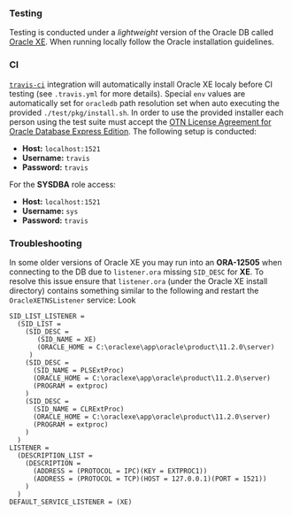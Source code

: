 ### Testing
Testing is conducted under a _lightweight_ version of the Oracle DB called [Oracle XE](https://www.oracle.com/database/technologies/appdev/xe.html). When running locally follow the Oracle installation guidelines.

### CI
[`travis-ci`](https://travis-ci.com/) integration will automatically install Oracle XE localy before CI testing (see `.travis.yml` for more details). Special `env` values are automatically set for `oracledb` path resolution set when auto executing the provided `./test/pkg/install.sh`. In order to use the provided installer each person using the test suite must accept the [OTN License Agreement for Oracle Database Express Edition](https://www.oracle.com/downloads/licenses/database-11g-express-license.html). The following setup is conducted:

- __Host:__ `localhost:1521`
- __Username:__ `travis`
- __Password:__ `travis`

For the __SYSDBA__ role access:

- __Host:__ `localhost:1521`
- __Username:__ `sys`
- __Password:__ `travis`

### Troubleshooting
In some older versions of Oracle XE you may run into an __ORA-12505__ when connecting to the DB due to `listener.ora` missing `SID_DESC` for __XE__. To resolve this issue ensure that `listener.ora` (under the Oracle XE install directory) contains something similar to the following and restart the `OracleXETNSListener` service:
Look 
```tns
SID_LIST_LISTENER =
  (SID_LIST =
    (SID_DESC =
       (SID_NAME = XE)
       (ORACLE_HOME = C:\oraclexe\app\oracle\product\11.2.0\server)
     )
    (SID_DESC =
      (SID_NAME = PLSExtProc)
      (ORACLE_HOME = C:\oraclexe\app\oracle\product\11.2.0\server)
      (PROGRAM = extproc)
    )
    (SID_DESC =
      (SID_NAME = CLRExtProc)
      (ORACLE_HOME = C:\oraclexe\app\oracle\product\11.2.0\server)
      (PROGRAM = extproc)
    )
  )
LISTENER =
  (DESCRIPTION_LIST =
    (DESCRIPTION =
      (ADDRESS = (PROTOCOL = IPC)(KEY = EXTPROC1))
      (ADDRESS = (PROTOCOL = TCP)(HOST = 127.0.0.1)(PORT = 1521))
    )
  )
DEFAULT_SERVICE_LISTENER = (XE)
```
